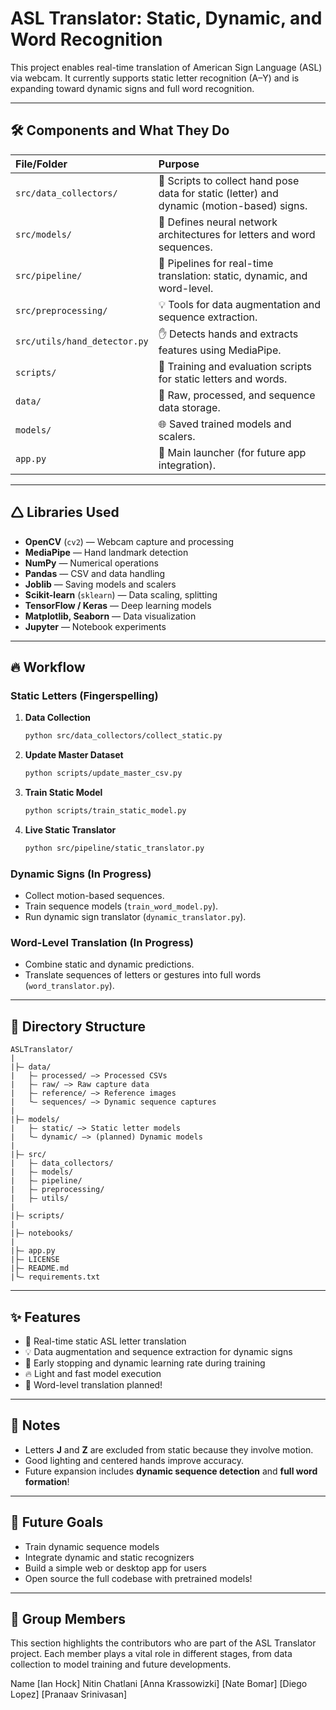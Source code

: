 # ASL Translator: Static, Dynamic, and Word Recognition

This project enables real-time translation of American Sign Language (ASL) via webcam. It currently supports static letter recognition (A–Y) and is expanding toward dynamic signs and full word recognition.

---

## 🛠️ Components and What They Do

| File/Folder | Purpose |
|:---|:---|
| `src/data_collectors/` | 📸 Scripts to collect hand pose data for static (letter) and dynamic (motion-based) signs. |
| `src/models/` | 🧠 Defines neural network architectures for letters and word sequences. |
| `src/pipeline/` | 👥 Pipelines for real-time translation: static, dynamic, and word-level. |
| `src/preprocessing/` | 💡 Tools for data augmentation and sequence extraction. |
| `src/utils/hand_detector.py` | ✋ Detects hands and extracts features using MediaPipe. |
| `scripts/` | 📆 Training and evaluation scripts for static letters and words. |
| `data/` | 📂 Raw, processed, and sequence data storage. |
| `models/` | 🌐 Saved trained models and scalers. |
| `app.py` | 📅 Main launcher (for future app integration). |

---

## 🛆 Libraries Used

- **OpenCV** (`cv2`) — Webcam capture and processing
- **MediaPipe** — Hand landmark detection
- **NumPy** — Numerical operations
- **Pandas** — CSV and data handling
- **Joblib** — Saving models and scalers
- **Scikit-learn** (`sklearn`) — Data scaling, splitting
- **TensorFlow / Keras** — Deep learning models
- **Matplotlib, Seaborn** — Data visualization
- **Jupyter** — Notebook experiments

---

## 🔥 Workflow

### Static Letters (Fingerspelling)

1. **Data Collection**
   ```bash
   python src/data_collectors/collect_static.py
   ```

2. **Update Master Dataset**
   ```bash
   python scripts/update_master_csv.py
   ```

3. **Train Static Model** 
   ```bash
   python scripts/train_static_model.py
   ```

4. **Live Static Translator**
   ```bash
   python src/pipeline/static_translator.py
   ```

### Dynamic Signs (In Progress)
- Collect motion-based sequences.
- Train sequence models (`train_word_model.py`).
- Run dynamic sign translator (`dynamic_translator.py`).

### Word-Level Translation (In Progress)
- Combine static and dynamic predictions.
- Translate sequences of letters or gestures into full words (`word_translator.py`).

---

## 📆 Directory Structure

```
ASLTranslator/
|
|├— data/
|   ├— processed/ —> Processed CSVs
|   ├— raw/ —> Raw capture data
|   ├— reference/ —> Reference images
|   └— sequences/ —> Dynamic sequence captures
|
|├— models/
|   ├— static/ —> Static letter models
|   └— dynamic/ —> (planned) Dynamic models
|
|├— src/
|   ├— data_collectors/
|   ├— models/
|   ├— pipeline/
|   ├— preprocessing/
|   ├— utils/
|
|├— scripts/
|
|├— notebooks/
|
|├— app.py
|├— LICENSE
|├— README.md
|└— requirements.txt
```

---

## ✨ Features

- 💬 Real-time static ASL letter translation
- 💡 Data augmentation and sequence extraction for dynamic signs
- 🧬 Early stopping and dynamic learning rate during training
- 🔥 Light and fast model execution
- 📢 Word-level translation planned!

---

## 📌 Notes

- Letters **J** and **Z** are excluded from static because they involve motion.
- Good lighting and centered hands improve accuracy.
- Future expansion includes **dynamic sequence detection** and **full word formation**!

---

## 🎉 Future Goals

- Train dynamic sequence models
- Integrate dynamic and static recognizers
- Build a simple web or desktop app for users
- Open source the full codebase with pretrained models!

---

## 👥 Group Members
This section highlights the contributors who are part of the ASL Translator project. Each member plays a vital role in different stages, from data collection to model training and future developments.

Name
[Ian Hock]
Nitin Chatlani
[Anna Krassowizki]
[Nate Bomar]
[Diego Lopez]
[Pranaav Srinivasan]

